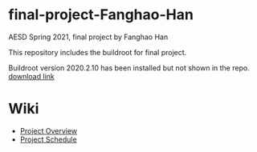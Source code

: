# final-project-Fanghao-Han
AESD Spring 2021, final project by Fanghao Han

This repository includes the buildroot for final project.

Buildroot version 2020.2.10 has been installed but not shown in the repo. [download link](https://buildroot.org/downloads/buildroot-2020.02.10.tar.bz2)

# Wiki
* [Project Overview](https://github.com/cu-ecen-5013/final-project-Fanghao-Han/wiki/Project-Overview)
* [Project Schedule](https://github.com/cu-ecen-5013/final-project-Fanghao-Han/wiki/Project-Schedule)
